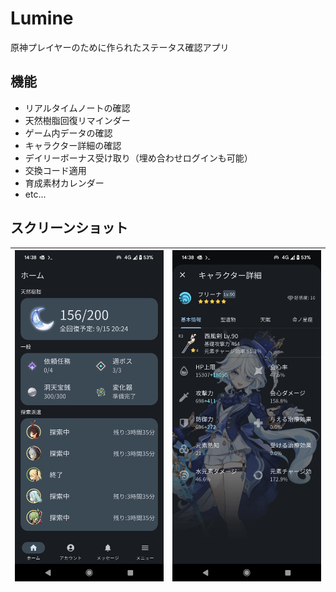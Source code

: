 # Lumine

原神プレイヤーのために作られたステータス確認アプリ

## 機能

- リアルタイムノートの確認
- 天然樹脂回復リマインダー
- ゲーム内データの確認
- キャラクター詳細の確認
- デイリーボーナス受け取り（埋め合わせログインも可能）
- 交換コード適用
- 育成素材カレンダー
- etc...

## スクリーンショット

| ![Home](./.github/screenshots/home.png) | ![Character Detail](./.github/screenshots/character_detail.png) |
|---|---|